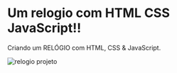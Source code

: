# Um relogio com HTML CSS JavaScript!!

Criando um RELÓGIO com HTML, CSS &amp; JavaScript.

![relogio projeto](https://user-images.githubusercontent.com/112776793/190540643-18db57e7-8818-4b8f-a16c-067968f63d11.gif)
